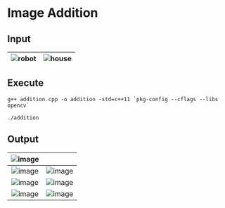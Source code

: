 # Image Addition

## Input

| ![robot](https://github.com/yantong0116/C-Cpp-Learning/assets/51469882/2339499d-73bb-48b8-8f1a-fc0c55c38eb7) | ![house](https://github.com/yantong0116/C-Cpp-Learning/assets/51469882/f4e79704-24e1-4652-938e-5ef16bae2583) |
| :---:   | :---: |

## Execute
```
g++ addition.cpp -o addition -std=c++11 `pkg-config --cflags --libs opencv`
```
```
./addition
```

## Output
| ![image](https://github.com/yantong0116/C-Cpp-Learning/assets/51469882/124fad28-04bd-4855-94e6-5adcb7e37584) | |
| :---:   | :---: |
| ![image](https://github.com/yantong0116/C-Cpp-Learning/assets/51469882/c3c564eb-900f-42fd-b2bb-31807d191d31) | ![image](https://github.com/yantong0116/C-Cpp-Learning/assets/51469882/219aa005-1dce-4ad5-a3b0-f3dfc86f13c6) |
| ![image](https://github.com/yantong0116/C-Cpp-Learning/assets/51469882/8f72e20d-7657-4b34-addd-b65519064a69) | ![image](https://github.com/yantong0116/C-Cpp-Learning/assets/51469882/a7418286-ff92-4b6a-94f5-1e23375eae0d) | 
| ![image](https://github.com/yantong0116/C-Cpp-Learning/assets/51469882/c6a07e94-3878-4fe3-ab81-b1abf436677f) | ![image](https://github.com/yantong0116/C-Cpp-Learning/assets/51469882/c812d6b4-14bc-4118-b3f6-fc684c178ff2) |
